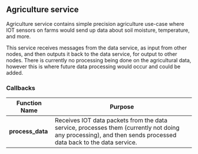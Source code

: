 ## Agriculture service

Agriculture service contains simple precision agriculture use-case where IOT sensors on farms would send up data about soil moisture, temperature, and more.

This service receives messages from the data service, as input from other nodes, and then outputs it back to the data service, for output to other nodes. There is currently no processing being done on the agricultural data, however this is where future data processing would occur and could be added.

### Callbacks

| **Function Name** | Purpose                                                                                                                                                        |
|-------------------|----------------------------------------------------------------------------------------------------------------------------------------------------------------|
| **process_data**  | Receives IOT data packets from the data service, processes them (currently not doing any processing), and then sends processed data back to the data service.  |
